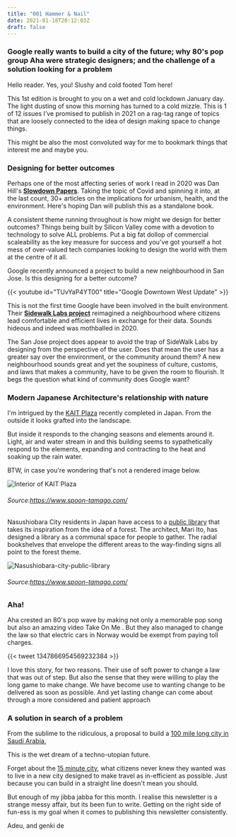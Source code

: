 ```yaml
---
title: "001 Hammer & Nail"
date: 2021-01-18T20:12:03Z
draft: false
---
```


### Google really wants to build a city of the future; why 80's pop group Aha were strategic designers; and the challenge of a solution looking for a problem

Hello reader. Yes, you! Slushy and cold footed Tom here!

This 1st edition is brought to you on a wet and cold lockdown January day. The light dusting of snow this morning has turned to a cold mizzle. This is 1 of 12 issues I’ve promised to publish in 2021 on a rag-tag range of topics that are loosely connected to the idea of design making space to change things.

This might be also the most convoluted way for me to bookmark things that interest me and maybe you.

### Designing for better outcomes

Perhaps one of the most affecting series of work I read in 2020 was Dan Hill's [**Slowdown Papers**](https://medium.com/slowdown-papers). Taking the topic of Covid and spinning it into, at the last count, 30+ articles on the implications for urbanism, health, and the environment. Here's hoping Dan will publish this as a standalone book.

A consistent theme running throughout is how might we design for better outcomes? Things being built by Silicon Valley come with a devotion to technology to solve ALL problems. Put a big fat dollop of commercial scaleability as the key measure for success and you've got yourself a hot mess of over-valued tech companies looking to design the world with them at the centre of it all. 

Google recently announced a project to build a new neighbourhood in San Jose. Is this designing for a better outcome?


{{< youtube id="TUvYaP4YT00" title="Google Downtown West Update" >}}

This is not the first time Google have been involved in the built environment. Their [**Sidewalk Labs project**](https://www.theverge.com/2020/5/7/21250594/alphabet-sidewalk-labs-toronto-quayside-shutting-down)
 reimagined a neighbourhood where citizens lead comfortable and efficient lives in exchange for their data. Sounds hideous and indeed was mothballed in 2020. 

The San Jose project does appear to avoid the trap of SideWalk Labs by designing from the perspective of the user. Does that mean the user has a greater say over the environment, or the community around them? A new neighbourhood sounds great and yet the soupiness of culture, customs, and laws that makes a community, have to be given the room to flourish. It begs the question what kind of community does Google want? 

### Modern Japanese Architecture's relationship with nature 

I'm intrigued by the [KAIT Plaza](https://www.spoon-tamago.com/2021/01/07/junya-ishigami-kait-plaza/) recently completed in Japan. From the outside it looks grafted into the landscape. 

But inside it responds to the changing seasons and elements around it. Light, air and water stream in and this building seems to sypathetically respond to the elements, expanding and contracting to the heat and soaking up the rain water.

BTW, in case you're wondering that's not a rendered image below.
    
![Interior of KAIT Plaza](https://www.spoon-tamago.com/wp-content/uploads/2021/01/kait-hiroba025-IMG_9636-1500x2250-1.jpg "KAIT Plaza, Japan")
###### *Source:https://www.spoon-tamago.com/*

Nasushiobara City residents in Japan have access to a [public library](https://www.spoon-tamago.com/2021/01/15/nasushiobara-city-public-library/) that takes its inspiration from the idea of a forest. The architect, Mari Ito, has designed a library as a communal space for people to gather. The radial bookshelves that envelope the different areas to the way-finding signs all point to the forest theme.

![Nasushiobara-city-public-library](https://www.spoon-tamago.com/wp-content/uploads/2021/01/13_miruru.jpg)
###### *Source:https://www.spoon-tamago.com/* 

### Aha! 

Aha crested an 80's pop wave by making not only a memorable pop song but also an amazing video Take On Me . But they also managed to change the law so that electric cars in Norway would be exempt from paying toll charges. 

{{< tweet 1347866954569232384 >}}

I love this story, for two reasons. Their use of soft power to change a law that was out of step. But also the sense that they were willing to play the long game to make change. We have become use to wanting change to be delivered as soon as possible. And yet lasting change can come about through a more considered and patient approach 

### A solution in search of a problem
From the sublime to the ridiculous, a proposal to build a [100 mile long city in Saudi Arabia.](https://www.reuters.com/article/us-saudi-neom-project/saudi-crown-prince-launches-zero-carbon-city-in-neom-business-zone-idUSKBN29F0L8)

This is the wet dream of a techno-utopian future. 

Forget about the [15 minute city](https://www.bbc.com/worklife/article/20201214-how-15-minute-cities-will-change-the-way-we-socialise), what citizens never knew they wanted was to live in a new city designed to make travel as in-efficient as possible. Just because you can build in a straight line doesn't mean you should. 

But enough of my jibba jabba for this month. I realise this newsletter is a strange messy affair, but its been fun to write. Getting on the right side of fun-ess is my goal when it comes to publishing this newsletter consistently.

Adeu, and genki de 
